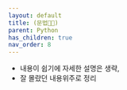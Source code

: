 ```yaml
---
layout: default
title: (문법👨‍💻)
parent: Python
has_children: true
nav_order: 8
---
```


* 내용이 쉽기에 자세한 설명은 생략,
* 잘 몰랐던 내용위주로 정리